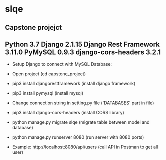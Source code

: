 # slqe
Capstone projejct
-------
Python 3.7
Django 2.1.15
Django Rest Framework 3.11.0
PyMySQL 0.9.3
django-cors-headers 3.2.1
------

- Setup Django to connect with MySQL Database:
- Open project (cd capstone_project)

- pip3 install djangorestframework (install django framework)

- pip3 install pymysql (install mysql)

- Change connection string in setting.py file ('DATABASES' part in file)

- pip3 install django-cors-headers (install CORS library)

- python manage.py migrate slqe (migrate table between model and database)

- python manage.py runserver 8080 (run server with 8080 ports)

- Example: http://localhost:8080/api/users (call API in Postman to get all user)




